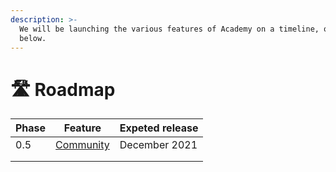 ```yaml
---
description: >-
  We will be launching the various features of Academy on a timeline, outlined
  below.
---
```


# 🛣 Roadmap

| Phase | Feature                                          | Expeted release |
| ----- | ------------------------------------------------ | --------------- |
| 0.5   | [Community](concept.md#community-driven-academy) | December 2021   |
|       |                                                  |                 |
|       |                                                  |                 |

